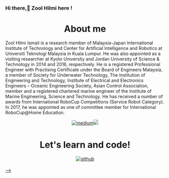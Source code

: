 ### Hi there,👋 Zool Hilmi here !


### <h1 align="center"> About me</h1>
Zool Hilmi Ismail is a research member of Malaysia-Japan International Institute of Technology and Center for Artificial Intelligence and Robotics at Universiti Teknologi Malaysia in Kuala Lumpur. He was also appointed as a visiting researcher at Kyoto University and Jordan University of Science & Technology in 2014 and 2016, respectively. He is a registered Professional Engineer with Practising Certificate under the Board of Engineers Malaysia, a member of Society for Underwater Technology, The Institution of Engineering and Technology, Institute of Electrical and Electronics Engineers – Oceanic Engineering Society, Asian Control Association, member and a registered chartered marine engineer of the Institute of Marine Engineering, Science and Technology. He has received a number of awards from International RoboCup Competitions (Service Robot Category). In 2017, he was appointed as one of committee member for International RoboCup@Home Education.

<div align="center">
   
<a href="https://people.utm.my/zool" target="_blank">
      <img src=https://img.shields.io/badge/UTM-%23292929.svg?&style=for-the-badge&logo=medium&logoColor=yellow alt=medium style="margin-bottom: 5px; />
   </a>  
   <a href = "mailto: zool@utm.my"><img src=https://img.shields.io/badge/Gmail-D14836?style=for-the-badge&logo=gmail&logoColor=white /></a>
 
</div>

<h1 align="center"><b> Let's learn and code! </b></h1>

<div align="center">
   
   <a href="https://github.com/dr-zool" target="_blank">
      <img src=https://img.shields.io/badge/github-%2324292e.svg?&style=for-the-badge&logo=github&logoColor=white alt=github style="margin-bottom: 5px;" />

</div>



-->
